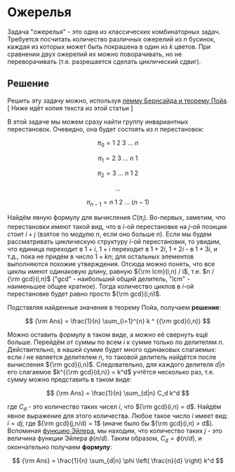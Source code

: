 # Ожерелья

Задача "ожерелья" - это одна из классических комбинаторных задач. Требуется посчитать количество различных ожерелий из $n$ бусинок, каждая из которых может быть покрашена в один из $k$ цветов. При сравнении двух ожерелий их можно поворачивать, но не переворачивать (т.е. разрешается сделать циклический сдвиг).

## Решение

Решить эту задачу можно, используя [лемму Бернсайда и теорему Пойа](burnside_polya). [ Ниже идёт копия текста из этой статьи ]

В этой задаче мы можем сразу найти группу инвариантных перестановок. Очевидно, она будет состоять из $n$ перестановок:

$$
\pi_0 = 1\ 2\ 3\ \ldots\ n
$$

$$
\pi_1 = 2\ 3\ \ldots\ n\ 1
$$

$$
\pi_2 = 3\ \ldots\ n\ 1\ 2
$$

$$
\ldots
$$

$$
\pi_{n-1} = n\ 1\ 2\ \ldots\ (n-1)
$$

Найдём явную формулу для вычисления $C(\pi_i)$. Во-первых, заметим, что перестановки имеют такой вид, что в $i$-ой перестановке на $j$-ой позиции стоит $i+j$ (взятое по модулю $n$, если оно больше $n$). Если мы будем рассматривать циклическую структуру $i$-ой перестановки, то увидим, что единица переходит в $1+i$, $1+i$ переходит в $1+2i$, $1+2i$ - в $1+3i$, и т.д., пока не придём в число $1 + kn$; для остальных элементов выполняются похожие утверждения. Отсюда можно понять, что все циклы имеют одинаковую длину, равную ${\rm lcm}(i,n) / i$, т.е. $n / {\rm gcd}(i,n)$ ("gcd" - наибольший общий делитель, "lcm" - наименьшее общее кратное). Тогда количество циклов в $i$-ой перестановке будет равно просто ${\rm gcd}(i,n)$.

Подставляя найденные значения в теорему Пойа, получаем **решение**:

$$
{\rm Ans} = \frac{1}{n} \sum_{i=1}^{n} k ^ {{\rm gcd}(i,n)}
$$

Можно оставить формулу в таком виде, а можно её свернуть ещё больше. Перейдём от суммы по всем $i$ к сумме только по делителям $n$. Действительно, в нашей сумме будет много одинаковых слагаемых: если $i$ не является делителем $n$, то таковой делитель найдётся после вычисления ${\rm gcd}(i,n)$. Следовательно, для каждого делителя $d|n$ его слагаемое $k^{{\rm gcd}(d,n)} = k^d$ учтётся несколько раз, т.е. сумму можно представить в таком виде:

$$
{\rm Ans} = \frac{1}{n} \sum_{d|n} C_d k^d
$$

где $C_d$ - это количество таких чисел $i$, что ${\rm gcd}(i,n) = d$. Найдём явное выражение для этого количества. Любое такое число $i$ имеет вид: $i=dj$, где ${\rm gcd}(j,n/d) = 1$ (иначе было бы ${\rm gcd}(i,n) > d$). Вспоминая [функцию Эйлера](euler_function), мы находим, что количество таких $j$ - это величина функции Эйлера $\phi(n/d)$. Таким образом, $C_d = \phi(n/d)$, и окончательно получаем **формулу**:

$$
{\rm Ans} = \frac{1}{n} \sum_{d|n} \phi \left( \frac{n}{d} \right) k^d
$$
